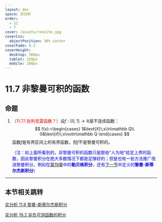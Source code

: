 ```yaml
---
layout: doc
space: 实分析
order:
  - 11
  - 7
cover: /assets/reunite.jpg
coverCss:
  objectPosition: 30% center
coverFade: 0.3
coverHeight:
  desktop: 360px
  tablet: 320px
  mobile: 280px
---
```

# 11.7 非黎曼可积的函数

## 命题

1. <span style="color:red">（11.7.1 狄利克雷函数？）</span>设$f:[0,1]\to\mathbb R$是不连续函数：
   $$
   f(x):=\begin{cases}
   1&\text{if}\;x\in\mathbb Q\\
   0&\text{if}\;x\notin\mathbb Q
   \end{cases}
   $$
   函数$f$是有界区间上的有界函数，但$f$不是黎曼可积的。

   <span style="color:blue">（注：如上面所看到的，非黎曼可积的函数只是那些“人为地”给定上界的函数，因此黎曼积分在绝大多数情况下都是足够好的；但是也有一些方法推广改进黎曼积分，例如在[第19章](/docs/Real-Analysis/Chap19/Sec2.md)中的**勒贝格积分**，还有[下一节](/docs/Real-Analysis/Chap11/Sec8.md)中定义的**黎曼-斯蒂尔杰斯积分**）</span>

---

## 本节相关跳转

[实分析 11.8 黎曼-斯蒂尔杰斯积分](/docs/Real-Analysis/Chap11/Sec8.md)

[实分析 19.2 非负可测函数的积分](/docs/Real-Analysis/Chap19/Sec2.md)